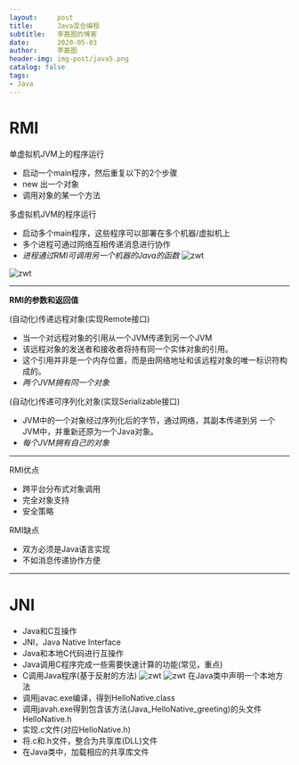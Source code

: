 ```yaml
---
layout:     post
title:      Java混合编程
subtitle:   李嘉图的博客
date:       2020-05-03
author:     李嘉图
header-img: img-post/java5.png
catalog: false
tags:
- Java
---
```

# RMI
单虚拟机JVM上的程序运行
- 启动一个main程序，然后重复以下的2个步骤
- new 出一个对象
- 调用对象的某一个方法

多虚拟机JVM的程序运行
- 启动多个main程序，这些程序可以部署在多个机器/虚拟机上
- 多个进程可通过网络互相传递消息进行协作
- *进程通过RMI可调用另一个机器的Java的函数*
![zwt]({{site.baseurl}}/img-post/java5.png)

![zwt]({{site.baseurl}}/img-post/java6.png)

---
**RMI的参数和返回值**

(自动化)传递远程对象(实现Remote接口)
- 当一个对远程对象的引用从一个JVM传递到另一个JVM
- 该远程对象的发送者和接收者将持有同一个实体对象的引用。
- 这个引用并非是一个内存位置，而是由网络地址和该远程对象的唯一标识符构成的。
- *两个JVM拥有同一个对象*

(自动化)传递可序列化对象(实现Serializable接口)
- JVM中的一个对象经过序列化后的字节，通过网络，其副本传递到另
一个JVM中，并重新还原为一个Java对象。
- *每个JVM拥有自己的对象*

---
RMI优点
- 跨平台分布式对象调用
- 完全对象支持
- 安全策略

RMI缺点
- 双方必须是Java语言实现
- 不如消息传递协作方便

---
# JNI
- Java和C互操作
- JNI，Java Native Interface
- Java和本地C代码进行互操作
- Java调用C程序完成一些需要快速计算的功能(常见，重点)
- C调用Java程序(基于反射的方法)
![zwt]({{site.baseurl}}/img-post/java7.png)
![zwt]({{site.baseurl}}/img-post/java8.png)
在Java类中声明一个本地方法
- 调用javac.exe编译，得到HelloNative.class
- 调用javah.exe得到包含该方法(Java_HelloNative_greeting)的头文件
HelloNative.h
- 实现.c文件(对应HelloNative.h)
- 将.c和.h文件，整合为共享库(DLL)文件
- 在Java类中，加载相应的共享库文件
